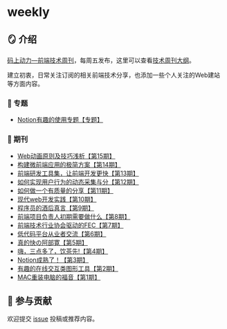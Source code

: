 # weekly

## 🪞 介绍

[码上动力—前端技术周刊](https://codeffe.vercel.app/)，每周五发布，这里可以查看[技术周刊大纲](https://codeffe.vercel.app/about)。

建立初衷，日常关注订阅的相关前端技术分享，也添加一些个人关注的Web建站等方面内容。

### 🚀 专题

- [Notion有趣的使用专题【专题】](https://www.notion.so/Notion-4bf8aba724e7420599617488f1da4c90)

### 📰 期刊

- [Web动画原则及技巧浅析【第15期】](https://codeffe.vercel.app/2021-weekly-33)
- [构建微前端应用的极简方案【第14期】](https://codeffe.vercel.app/2021-weekly-32)
- [前端研发工具集，让前端开发更快【第13期】](https://codeffe.vercel.app/2021-weekly-31)
- [如何实现用户行为的动态采集与分【第12期】](https://codeffe.vercel.app/2021-weekly-30)
- [如何做一个有质量的分享【第11期】](https://codeffe.vercel.app/2021-weekly-29)
- [现代web开发实践【第10期】](https://codeffe.vercel.app/2021-weekly-28)
- [程序员的酒后真言【第9期】](https://codeffe.vercel.app/2021-weekly-27)
- [前端项目负责人初期需要做什么【第8期】](https://codeffe.vercel.app/2021-weekly-26)
- [前端技术行业协会驱动的FEC【第7期】](https://codeffe.vercel.app/2021-weekly-25)
- [低代码平台从业者交流【第6期】](https://codeffe.vercel.app/2021-weekly-24)
- [真的快の阿部寛【第5期】](https://codeffe.vercel.app/2021-weekly-23)
- [嗨，三点多了，饮茶先!【第4期】](https://codeffe.vercel.app/2021-weekly-22)
- [Notion成熟了！【第3期】](https://codeffe.vercel.app/2021-weekly-21)
- [有趣的在线交互类图形工具【第2期】](https://codeffe.vercel.app/2021-weekly-20)
- [MAC重装电脑的福音【第1期】](https://codeffe.vercel.app/2021-weekly-18)


## 💐 参与贡献

欢迎提交 [issue](https://github.com/zyj1022/weekly/issues) 投稿或推荐内容。


